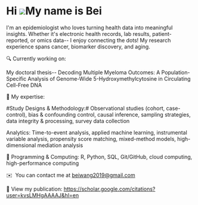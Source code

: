 Hi ![](https://user-images.githubusercontent.com/18350557/176309783-0785949b-9127-417c-8b55-ab5a4333674e.gif)My name is Bei
===========================================================================================================================

I'm an epidemiologist who loves turning health data into meaningful insights. Whether it's electronic health records, lab results, patient-reported, or omics data-- I enjoy connecting the dots! My research experience spans cancer, biomarker discovery, and aging. 

🔍 Currently working on: 

My doctoral thesis-- Decoding Multiple Myeloma Outcomes: A Population-Specific Analysis of Genome-Wide 5-Hydroxymethylcytosine in Circulating Cell-Free DNA 

📌 My expertise: 

#Study Designs & Methodology:# Observational studies (cohort, case-control), bias & confounding control, causal inference, sampling strategies, data integrity & processing, survey data collection 

 Analytics: Time-to-event analysis, applied machine learning, instrumental variable analysis, propensity score matching, mixed-method models, high-dimensional mediation analysis 

📌 Programming & Computing: R, Python, SQL, Git/GitHub, cloud computing, high-performance computing

✉️  You can contact me at [beiwang2019@gmail.com](mailto:beiwang2019@gmail.com)

📖  View my publication: https://scholar.google.com/citations?user=kvsLMHgAAAAJ&hl=en

